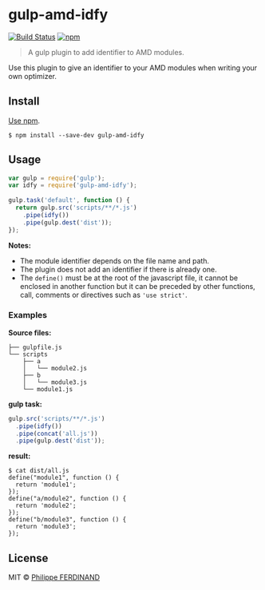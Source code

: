 # gulp-amd-idfy
[![Build Status](https://travis-ci.org/pferdinand/gulp-amd-idfy.svg?branch=master)](https://travis-ci.org/pferdinand/gulp-amd-idfy) [![npm](https://img.shields.io/npm/v/npm.svg)](https://www.npmjs.com/package/gulp-amd-idfy)
> A gulp plugin to add identifier to AMD modules.

Use this plugin to give an identifier to your AMD modules when writing your own optimizer.

## Install
[Use npm](https://docs.npmjs.com/cli/install).

```
$ npm install --save-dev gulp-amd-idfy
```

## Usage
```javascript
var gulp = require('gulp');
var idfy = require('gulp-amd-idfy');
 
gulp.task('default', function () {
  return gulp.src('scripts/**/*.js')
    .pipe(idfy())
    .pipe(gulp.dest('dist'));
});
```

**Notes:**

* The module identifier depends on the file name and path.
* The plugin does not add an identifier if there is already one.
* The `define()` must be at the root of the javascript file, it cannot be enclosed in another function but it can be preceded by other functions, call, comments or directives such as `'use strict'`. 

### Examples
**Source files:**

```
├── gulpfile.js
└── scripts
    ├── a
    │   └── module2.js
    ├── b
    │   └── module3.js
    └── module1.js
```
**gulp task:**

```javascript
gulp.src('scripts/**/*.js')
  .pipe(idfy())
  .pipe(concat('all.js'))
  .pipe(gulp.dest('dist'));
```
**result:**

```
$ cat dist/all.js 
define("module1", function () {
  return 'module1';
});
define("a/module2", function () {
  return 'module2';
});
define("b/module3", function () {
  return 'module3';
});
```

## License

MIT © [Philippe FERDINAND](https://github.com/pferdinand)